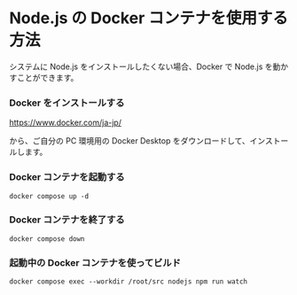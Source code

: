 # Node.js の Docker コンテナを使用する方法

システムに Node.js をインストールしたくない場合、Docker で Node.js を動かすことができます。

### Docker をインストールする

https://www.docker.com/ja-jp/

から、ご自分の PC 環境用の Docker Desktop をダウンロードして、インストールします。


### Docker コンテナを起動する

```shell
docker compose up -d
```

### Docker コンテナを終了する

```shell
docker compose down
```

### 起動中の Docker コンテナを使ってビルド

```shell
docker compose exec --workdir /root/src nodejs npm run watch
```
